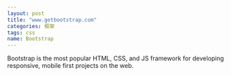 ```yaml
---
layout: post
title: "www.getbootstrap.com"
categories: 框架
tags: css
name: Bootstrap
---
```


Bootstrap is the most popular HTML, CSS, and<!--break--> JS framework for developing responsive, mobile first projects on the web.
